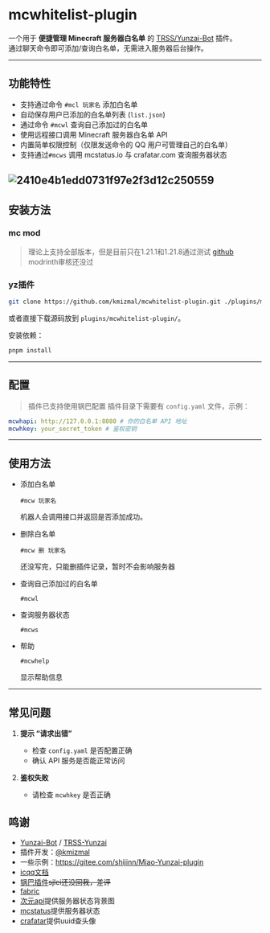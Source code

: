# mcwhitelist-plugin

一个用于 **便捷管理 Minecraft 服务器白名单** 的 [TRSS/Yunzai-Bot](https://gitee.com/TimeRainStarSky/Yunzai-Bot) 插件。  
通过聊天命令即可添加/查询白名单，无需进入服务器后台操作。

---

## 功能特性

- 支持通过命令 `#mcl 玩家名` 添加白名单
- 自动保存用户已添加的白名单列表 (`list.json`)
- 通过命令 `#mcwl` 查询自己添加过的白名单
- 使用远程接口调用 Minecraft 服务器白名单 API
- 内置简单权限控制（仅限发送命令的 QQ 用户可管理自己的白名单）
- 支持通过`#mcws` 调用 mcstatus.io 与 crafatar.com 查询服务器状态


![2410e4b1edd0731f97e2f3d12c250559](https://img.zmal.top/20250913/2410e4b1edd0731f97e2f3d12c250559.7snkhqguik.jpg)
---

## 安装方法

### mc mod
> 理论上支持全部版本，但是目前只在1.21.1和1.21.8通过测试
[github](https://github.com/kmizmal/whitelistapimod)  
modrinth审核还没过

### yz插件

```bash
git clone https://github.com/kmizmal/mcwhitelist-plugin.git ./plugins/mcwhitelist-plugin
```

或者直接下载源码放到 `plugins/mcwhitelist-plugin/`。

安装依赖：

```bash
pnpm install
```

---

## 配置
> 插件已支持使用锅巴配置
插件目录下需要有 `config.yaml` 文件，示例：

```yaml
mcwhapi: http://127.0.0.1:8080 # 你的白名单 API 地址
mcwhkey: your_secret_token # 鉴权密钥
```

---

## 使用方法

- 添加白名单

  ```
  #mcw 玩家名
  ```

  机器人会调用接口并返回是否添加成功。

- 删除白名单
  ```
  #mcw 删 玩家名
  ```
  还没写完，只能删插件记录，暂时不会影响服务器

- 查询自己添加过的白名单

  ```
  #mcwl
  ```

- 查询服务器状态
  ```
  #mcws
  ```

- 帮助
  ```
  #mcwhelp
  ```
  显示帮助信息


---

## 常见问题

1. **提示 “请求出错”**
   - 检查 `config.yaml` 是否配置正确
   - 确认 API 服务是否能正常访问

2. **鉴权失败**
   - 请检查 `mcwhkey` 是否正确

## 鸣谢

- [Yunzai-Bot](https://gitee.com/Le-niao/Yunzai-Bot) / [TRSS-Yunzai](https://gitee.com/TimeRainStarSky/Yunzai-Bot)
- 插件开发：[@kmizmal](https://github.com/kmizmal)
- 一些示例：https://gitee.com/shijinn/Miao-Yunzai-plugin
- [icqq文档](https://gitee.com/shijinn/Miao-Yunzai-plugin)
- [锅巴插件](https://github.com/guoba-yunzai/Guoba-Plugin)~~sjlei还没回我，差评~~
- [fabric](https://fabricmc.net/)
- [次元api](https://t.alcy.cc/)提供服务器状态背景图
- [mcstatus](mcstatus.io)提供服务器状态
- [crafatar](crafatar.com)提供uuid查头像